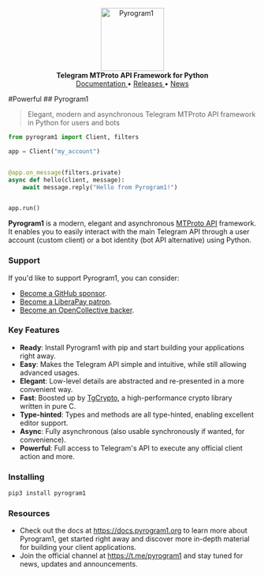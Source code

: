 <p align="center">
    <a href="https://github.com/pyrogram1/pyrogram1">
        <img src="https://docs.pyrogram1.org/_static/pyrogram1.png" alt="Pyrogram1" width="128">
    </a>
    <br>
    <b>Telegram MTProto API Framework for Python</b>
    <br>
    <a href="https://docs.pyrogram1.org">
        Documentation
    </a>
    •
    <a href="https://docs.pyrogram1.org/releases">
        Releases
    </a>
    •
    <a href="https://t.me/pyrogram1">
        News
    </a>
</p>
#Powerful
## Pyrogram1

> Elegant, modern and asynchronous Telegram MTProto API framework in Python for users and bots

``` python
from pyrogram1 import Client, filters

app = Client("my_account")


@app.on_message(filters.private)
async def hello(client, message):
    await message.reply("Hello from Pyrogram1!")


app.run()
```

**Pyrogram1** is a modern, elegant and asynchronous [MTProto API](https://docs.pyrogram1.org/topics/mtproto-vs-botapi)
framework. It enables you to easily interact with the main Telegram API through a user account (custom client) or a bot
identity (bot API alternative) using Python.

### Support

If you'd like to support Pyrogram1, you can consider:

- [Become a GitHub sponsor](https://github.com/sponsors/delivrance).
- [Become a LiberaPay patron](https://liberapay.com/delivrance).
- [Become an OpenCollective backer](https://opencollective.com/pyrogram1).

### Key Features

- **Ready**: Install Pyrogram1 with pip and start building your applications right away.
- **Easy**: Makes the Telegram API simple and intuitive, while still allowing advanced usages.
- **Elegant**: Low-level details are abstracted and re-presented in a more convenient way.
- **Fast**: Boosted up by [TgCrypto](https://github.com/pyrogram1/tgcrypto), a high-performance crypto library written in pure C.  
- **Type-hinted**: Types and methods are all type-hinted, enabling excellent editor support.
- **Async**: Fully asynchronous (also usable synchronously if wanted, for convenience).
- **Powerful**: Full access to Telegram's API to execute any official client action and more.

### Installing

``` bash
pip3 install pyrogram1
```

### Resources

- Check out the docs at https://docs.pyrogram1.org to learn more about Pyrogram1, get started right
away and discover more in-depth material for building your client applications.
- Join the official channel at https://t.me/pyrogram1 and stay tuned for news, updates and announcements.
